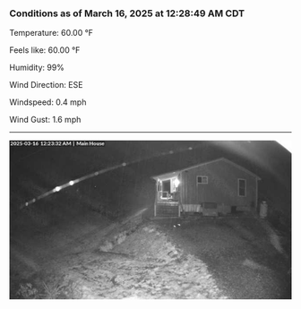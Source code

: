### Conditions as of March 16, 2025 at 12:28:49 AM CDT 

Temperature: 60.00 &deg;F

Feels like: 60.00 &deg;F

Humidity: 99%

Wind Direction: ESE

Windspeed: 0.4 mph

Wind Gust: 1.6 mph

---

<img src="./images/latest.jpeg"/>

